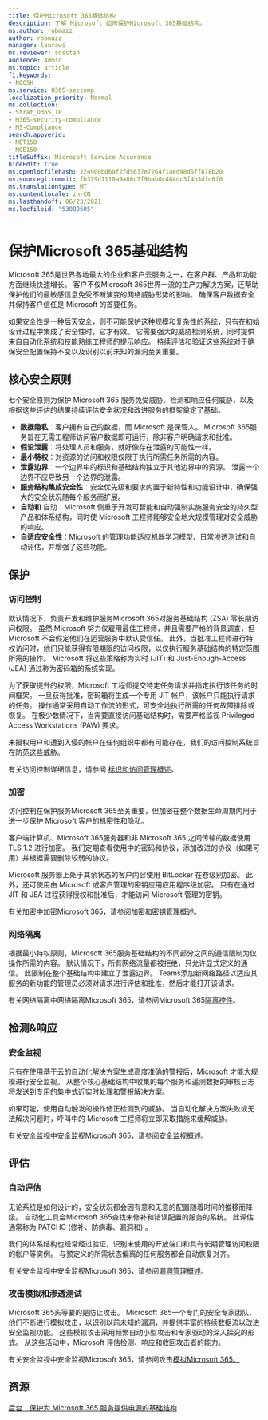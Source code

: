 ```yaml
---
title: 保护Microsoft 365基础结构
description: 了解 Microsoft 如何保护Microsoft 365基础结构。
ms.author: robmazz
author: robmazz
manager: laurawi
ms.reviewer: sosstah
audience: Admin
ms.topic: article
f1.keywords:
- NOCSH
ms.service: O365-seccomp
localization_priority: Normal
ms.collection:
- Strat_O365_IP
- M365-security-compliance
- MS-Compliance
search.appverid:
- MET150
- MOE150
titleSuffix: Microsoft Service Assurance
hideEdit: true
ms.openlocfilehash: 224900bd60f2fd5637e7264f1aed98d5ff878b20
ms.sourcegitcommit: fb379d1110a9a86c7f9bab8c484dc3f4b3dfd6f0
ms.translationtype: MT
ms.contentlocale: zh-CN
ms.lasthandoff: 06/23/2021
ms.locfileid: "53089605"
---
```

# <a name="securing-the-microsoft-365-infrastructure"></a>保护Microsoft 365基础结构

Microsoft 365是世界各地最大的企业和客户云服务之一，在客户群、产品和功能方面继续快速增长。 客户不仅Microsoft 365世界一流的生产力解决方案，还帮助保护他们的最敏感信息免受不断演变的网络威胁形势的影响。 确保客户数据安全并保持客户信任是 Microsoft 的首要任务。

如果安全性是一种后天安全，则不可能保护这种规模和复杂性的系统，只有在初始设计过程中集成了安全性时，它才有效。 它需要强大的威胁检测系统，同时提供来自自动化系统和技能熟练工程师的提示响应。 持续评估和验证这些系统对于确保安全配置保持不变以及识别以前未知的漏洞至关重要。

## <a name="core-security-principles"></a>核心安全原则

七个安全原则为保护 Microsoft 365 服务免受威胁、检测和响应任何威胁，以及根据这些评估的结果持续评估安全状况和改进服务的框架奠定了基础。 

- **数据隐私**：客户拥有自己的数据，而 Microsoft 是保管人。 Microsoft 365服务旨在无需工程师访问客户数据即可运行，除非客户明确请求和批准。
- **假设泄露**：将处理人员和服务，就好像存在泄露的可能性一样。
- **最小特权**：对资源的访问和权限仅限于执行所需任务所需的内容。
- **泄露边界**：一个边界中的标识和基础结构独立于其他边界中的资源。 泄露一个边界不应导致另一个边界的泄露。
- **服务结构集成安全性**：安全优先级和要求内置于新特性和功能设计中，确保强大的安全状况随每个服务而扩展。
- **自动和** 自动：Microsoft 侧重于开发可智能和自动强制实施服务安全的持久型产品和体系结构，同时使 Microsoft 工程师能够安全地大规模管理对安全威胁的响应。
- **自适应安全性**：Microsoft 的管理功能适应机器学习模型、日常渗透测试和自动评估，并增强了这些功能。

## <a name="protection"></a>保护

### <a name="access-control"></a>访问控制

默认情况下，负责开发和维护服务Microsoft 365对服务基础结构 (ZSA) 零长期访问权限。 虽然 Microsoft 努力仅雇用最佳工程师，并且需要严格的背景调查，但 Microsoft 不会假定他们在运营服务中默认受信任。 此外，当批准工程师进行特权访问时，他们只能获得有限期限的访问权限，以仅执行服务基础结构的特定范围所需的操作。 Microsoft 将这些策略称为实时 (JIT) 和 Just-Enough-Access (JEA) 通过称为密码箱的系统实现。

为了获取提升的权限，Microsoft 工程师提交特定任务请求并指定执行该任务的时间框架。 一旦获得批准，密码箱将生成一个专用 JIT 帐户，该帐户只能执行请求的任务。 操作通常采用自动工作流的形式，可安全地执行所需的任何故障排除或恢复。 在极少数情况下，当需要直接访问基础结构时，需要严格监视 Privileged Access Workstations (PAW) 要求。

未授权用户和遭到入侵的帐户在任何组织中都有可能存在，我们的访问控制系统旨在防范这些威胁。

有关访问控制详细信息，请参阅 [标识和访问管理概述](assurance-identity-and-access-management.md)。

### <a name="encryption"></a>加密

访问控制在保护服务Microsoft 365至关重要，但加密在整个数据生命周期内用于进一步保护 Microsoft 客户的机密性和隐私。

客户端计算机、Microsoft 365服务器和非 Microsoft 365 之间传输的数据使用 TLS 1.2 进行加密。 我们定期查看使用中的密码和协议，添加改进的协议（如果可用）并根据需要删除较弱的协议。

Microsoft 服务器上处于其余状态的客户内容使用 BitLocker 在卷级别加密。 此外，还可使用由 Microsoft 或客户管理的密钥应用应用程序级加密。 只有在通过 JIT 和 JEA 过程获得授权和批准后，才能访问 Microsoft 管理的密钥。

有关加密中加密Microsoft 365，请参阅[加密和密钥管理概述](assurance-encryption.md)。

### <a name="network-isolation"></a>网络隔离

根据最小特权原则，Microsoft 365服务基础结构的不同部分之间的通信限制为仅操作所需的内容。 默认情况下，所有网络流量都被拒绝，只允许显式定义的通信。 此限制在整个基础结构中建立了泄露边界。 Teams添加新网络路径以适应其服务的新功能的管理员必须对请求进行评估和批准，然后才能打开该请求。

有关网络隔离中网络隔离Microsoft 365，请参阅Microsoft 365[隔离控件](/microsoft-365/enterprise/microsoft-365-isolation-controls)。

## <a name="detection--response"></a>检测&响应

### <a name="security-monitoring"></a>安全监视

只有在使用基于云的自动化解决方案生成高度准确的警报后，Microsoft 才能大规模进行安全监视。 从整个核心基础结构中收集的每个服务和遥测数据的审核日志将发送到专用的集中式近实时处理和警报解决方案。

如果可能，使用自动触发的操作修正检测到的威胁。 当自动化解决方案失败或无法解决问题时，呼叫中的 Microsoft 工程师将立即采取措施来缓解威胁。

有关安全监视中安全监视Microsoft 365，请参阅[安全监视概述](assurance-security-monitoring.md)。

## <a name="assessment"></a>评估

### <a name="automated-assessments"></a>自动评估

无论系统是如何设计的，安全状况都会因有意和无意的配置随着时间的推移而降级。 自动化工具会Microsoft 365查找未修补和错误配置的服务的系统。 此评估通常称为 PATCHC (修补、防病毒、漏洞和) 。

我们的体系结构也经常经过验证，识别未使用的开放端口和具有长期管理访问权限的帐户等实例。 与预定义的所需状态偏离的任何服务都会自动恢复对齐。

有关安全监视中安全监视Microsoft 365，请参阅[漏洞管理概述](assurance-vulnerability-management.md)。

### <a name="attack-simulation-and-penetration-testing"></a>攻击模拟和渗透测试

Microsoft 365头等要的是防止攻击。 Microsoft 365一个专门的安全专家团队，他们不断进行模拟攻击，以识别以前未知的漏洞，并提供丰富的持续数据流以改进安全监视功能。 这些模拟攻击采用频繁自动小型攻击和专家驱动的深入探究的形式。 从这些活动中，Microsoft 评估检测、响应和收回攻击者的能力。

有关安全监视中安全监视Microsoft 365，请参阅攻击[模拟Microsoft 365。](assurance-monitoring-and-testing.md)

## <a name="resources"></a>资源

[后台：保护为 Microsoft 365 服务提供电源的基础结构](https://download.microsoft.com/download/c/4/5/c45b197e-f0d9-4f40-bd5f-ed8fc7d0cd8c/M365DCSecurityIntro_Whitepaper.pdf)
